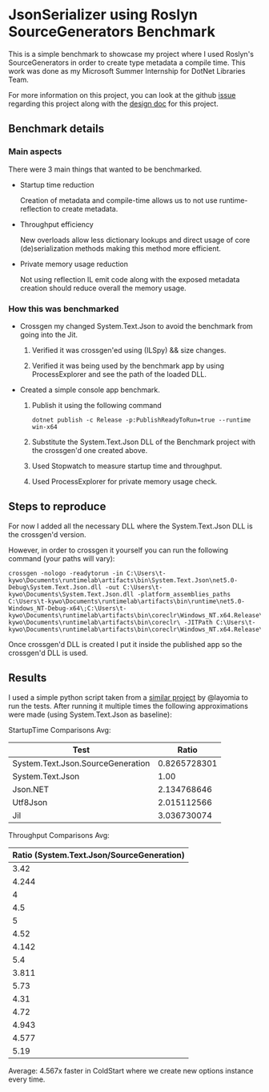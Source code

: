 # JsonSerializer using Roslyn SourceGenerators Benchmark

This is a simple benchmark to showcase my project where I used Roslyn's SourceGenerators in order to create type metadata a compile time. This work was done as my Microsoft Summer Internship for DotNet Libraries Team.

For more information on this project, you can look at the github [issue](https://github.com/dotnet/runtime/issues/1568​) regarding this project along with the [design doc](https://github.com/dotnet/runtimelab/pull/16/files​) for this project.

## Benchmark details

### Main aspects
There were 3 main things that wanted to be benchmarked.

- Startup time reduction​

    Creation of metadata and compile-time allows us to not use runtime-reflection to create metadata.​

- Throughput efficiency​

    New overloads allow less dictionary lookups and direct usage of core (de)serialization methods making this method more efficient.​

- Private memory usage reduction​

    Not using reflection IL emit code along with the exposed metadata creation should reduce overall the memory usage.​

### How this was benchmarked

- Crossgen my changed System.Text.Json to avoid the benchmark from going into the Jit.​

    1. Verified it was crossgen'ed using (ILSpy) && size changes.​

    2. Verified it was being used by the benchmark app by using ProcessExplorer and see the path of the loaded DLL.​

- Created a simple console app benchmark.​

    1. Publish it using the following command

        ```dotnet publish -c Release -p:PublishReadyToRun=true --runtime win-x64​```

    2. Substitute the System.Text.Json DLL of the Benchmark project with the crossgen'd one created above.​

    3. Used Stopwatch to measure startup time and throughput.​

    4. Used ProcessExplorer for private memory usage check.​

## Steps to reproduce

For now I added all the necessary DLL where the System.Text.Json DLL is the crossgen'd version.

However, in order to crossgen it yourself you can run the following command (your paths will vary):

```
crossgen -nologo -readytorun -in C:\Users\t-kywo\Documents\runtimelab\artifacts\bin\System.Text.Json\net5.0-Debug\System.Text.Json.dll -out C:\Users\t-kywo\Documents\System.Text.Json.dll -platform_assemblies_paths C:\Users\t-kywo\Documents\runtimelab\artifacts\bin\runtime\net5.0-Windows_NT-Debug-x64\;C:\Users\t-kywo\Documents\runtimelab\artifacts\bin\coreclr\Windows_NT.x64.Release\;C:\Users\t-kywo\Documents\runtimelab\artifacts\bin\coreclr\ -JITPath C:\Users\t-kywo\Documents\runtimelab\artifacts\bin\coreclr\Windows_NT.x64.Release\clrjit.dll
```

Once crossgen'd DLL is created I put it inside the published app so the crossgen'd DLL is used.

## Results

I used a simple python script taken from a [similar project](https://github.com/layomia/jsonconvertergenerator/blob/master/run_benchmarks.py) by @layomia to run the tests. After running it multiple times the following approximations were made (using System.Text.Json as baseline):

StartupTime Comparisons Avg:

| Test                                  | Ratio |
|--------------------                   |-------|
| System.Text.Json.SourceGeneration     | 0.8265728301  |
| System.Text.Json                      | 1.00  |
| Json.NET                              | 2.134768646  |
| Utf8Json                              | 2.015112566  |
| Jil                                   | 3.036730074  |


Throughput Comparisons Avg:

| Ratio (System.Text.Json/SourceGeneration) |
|-------|
| 3.42 |
| 4.244  |
| 4  |
| 4.5  |
| 5  |
| 4.52  |
| 4.142  |
| 5.4  |
| 3.811  |
| 5.73  |
| 4.31  |
| 4.72  |
| 4.943  |
| 4.577  |
| 5.19  |

Average: 4.567x faster in ColdStart where we create new options instance every time.
